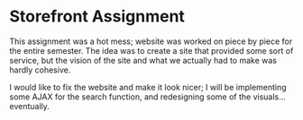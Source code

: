# Storefront Assignment

This assignment was a hot mess; website was worked on piece by piece for the entire semester. The idea was to create a site that provided some sort of service, but the vision of the site and what we actually had to make was hardly cohesive.

I would like to fix the website and make it look nicer; I will be implementing some AJAX for the search function, and redesigning some of the visuals... eventually.
